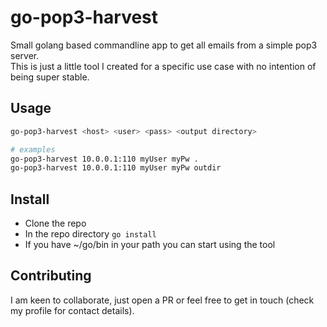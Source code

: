 # go-pop3-harvest
Small golang based commandline app to get all emails from a simple pop3 server.  
This is just a little tool I created for a specific use case with no intention of being super stable.

## Usage 
```sh
go-pop3-harvest <host> <user> <pass> <output directory>

# examples
go-pop3-harvest 10.0.0.1:110 myUser myPw .
go-pop3-harvest 10.0.0.1:110 myUser myPw outdir
```

## Install
* Clone the repo
* In the repo directory `go install`
* If you have ~/go/bin in your path you can start using the tool

## Contributing
I am keen to collaborate, just open a PR or feel free to get in touch (check my profile for contact details).